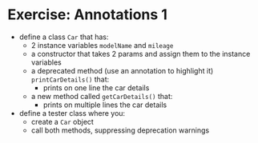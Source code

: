 # Exercise: Annotations 1
* define a class `Car` that has:
  * 2 instance variables `modelName` and `mileage`
  * a constructor that takes 2 params and assign them to the instance variables
  * a deprecated method (use an annotation to highlight it) `printCarDetails()` that:
    * prints on one line the car details
  * a new method called `getCarDetails()` that:
    * prints on multiple lines the car details
* define a tester class where you:
  * create a `Car` object
  * call both methods, suppressing deprecation warnings
